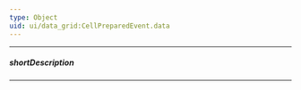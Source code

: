```yaml
---
type: Object
uid: ui/data_grid:CellPreparedEvent.data
---
```

---
##### shortDescription
<!-- Description goes here -->

---
<!-- Description goes here -->